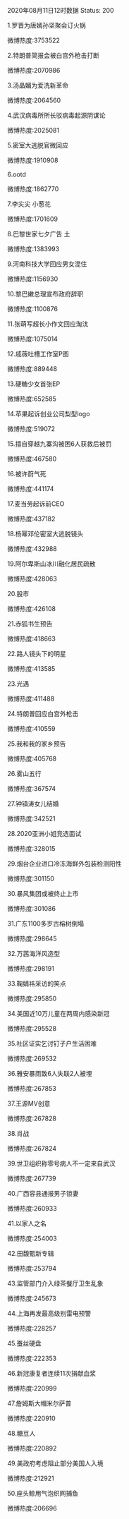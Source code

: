2020年08月11日12时数据
Status: 200

1.罗晋为唐嫣孙坚聚会订火锅

微博热度:3753522

2.特朗普简报会被白宫外枪击打断

微博热度:2070986

3.汤晶媚为爱洗新革命

微博热度:2064560

4.武汉病毒所所长驳病毒起源阴谋论

微博热度:2025081

5.密室大逃脱官微回应

微博热度:1910908

6.ootd

微博热度:1862770

7.李尖尖 小葱花

微博热度:1701609

8.巴黎世家七夕广告 土

微博热度:1383993

9.河南科技大学回应男女混住

微博热度:1156930

10.黎巴嫩总理宣布政府辞职

微博热度:1100876

11.张萌写超长小作文回应淘汰

微博热度:1075014

12.戚薇吐槽工作室P图

微博热度:889448

13.硬糖少女首张EP

微博热度:652585

14.苹果起诉创业公司梨型logo

微博热度:519072

15.擅自穿越九寨沟被困6人获救后被罚

微博热度:467580

16.被许蔚气死

微博热度:441174

17.麦当劳起诉前CEO

微博热度:437182

18.杨幂邓伦密室大逃脱镜头

微博热度:432988

19.阿尔卑斯山冰川融化居民疏散

微博热度:428063

20.股市

微博热度:426108

21.赤狐书生预告

微博热度:418663

22.路人镜头下的明星

微博热度:413585

23.光遇

微博热度:411488

24.特朗普回应白宫外枪击

微博热度:410559

25.我和我的家乡预告

微博热度:405768

26.雾山五行

微博热度:367574

27.钟镇涛女儿结婚

微博热度:342521

28.2020亚洲小姐竞选面试

微博热度:328015

29.烟台企业进口冷冻海鲜外包装检测阳性

微博热度:301150

30.暴风集团或被终止上市

微博热度:301086

31.广东1100多岁古榕树倒塌

微博热度:298645

32.万茜海洋风造型

微博热度:298191

33.鞠婧祎采访的笑点

微博热度:295850

34.美国近10万儿童在两周内感染新冠

微博热度:295528

35.社区证实乞讨钉子户生活困难

微博热度:269532

36.雅安暴雨致6人失联2人被埋

微博热度:267853

37.王源MV创意

微博热度:267828

38.肖战

微博热度:267824

39.世卫组织称零号病人不一定来自武汉

微博热度:267739

40.广西容县通报男子锁妻

微博热度:260933

41.以家人之名

微博热度:254003

42.田馥甄新专辑

微博热度:253794

43.监管部门介入绿茶餐厅卫生乱象

微博热度:245673

44.上海再发最高级别雷电预警

微博热度:228257

45.蚕丝硬盘

微博热度:222353

46.新冠康复者连续11次捐献血浆

微博热度:220999

47.詹姆斯大帽米尔萨普

微博热度:220910

48.糖豆人

微博热度:220892

49.美政府考虑阻止部分美国人入境

微博热度:212921

50.座头鲸用气泡织网捕鱼

微博热度:206696

